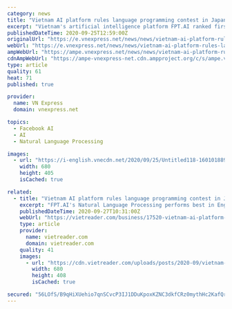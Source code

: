 ```yaml
---
category: news
title: "Vietnam AI platform rules language programming contest in Japan"
excerpt: "Vietnam's artificial intelligence platform FPT.AI ranked first at SHINRA2020-ML, a contest to classify 30 Wikipedia language entities in fine-grained categories, in Japan."
publishedDateTime: 2020-09-25T12:59:00Z
originalUrl: "https://e.vnexpress.net/news/news/vietnam-ai-platform-rules-language-programming-contest-in-japan-4167219.html"
webUrl: "https://e.vnexpress.net/news/news/vietnam-ai-platform-rules-language-programming-contest-in-japan-4167219.html"
ampWebUrl: "https://ampe.vnexpress.net/news/news/vietnam-ai-platform-rules-language-programming-contest-in-japan-4167219.html"
cdnAmpWebUrl: "https://ampe-vnexpress-net.cdn.ampproject.org/c/s/ampe.vnexpress.net/news/news/vietnam-ai-platform-rules-language-programming-contest-in-japan-4167219.html"
type: article
quality: 61
heat: 71
published: true

provider:
  name: VN Express
  domain: vnexpress.net

topics:
  - Facebook AI
  - AI
  - Natural Language Processing

images:
  - url: "https://i-english.vnecdn.net/2020/09/25/Untitled118-1601018890-4769-1601019122_680x0.jpg"
    width: 680
    height: 405
    isCached: true

related:
  - title: "Vietnam AI platform rules language programming contest in Japan"
    excerpt: "FPT.AI's Natural Language Processing performs best in English, Vietnamese and Korean at the SHINRA2020-ML project. Photo courtesy of FPT. Vietnam's artificial intelligence platform FPT.AI ranked first at SHINRA2020-ML,"
    publishedDateTime: 2020-09-27T10:31:00Z
    webUrl: "https://vietreader.com/business/17520-vietnam-ai-platform-rules-language-programming-contest-in-japan.html"
    type: article
    provider:
      name: vietreader.com
      domain: vietreader.com
    quality: 41
    images:
      - url: "https://cdn.vietreader.com/uploads/posts/2020-09/vietnam-ai-platform-rules-language-programming-contest-in-japan-1.jpg"
        width: 680
        height: 408
        isCached: true

secured: "56LOfS/B9qHiXUehio7qnSCvcP3IJ1DDuKpoxKZNC3dkfCRz0mythHc2KafQr9SczXUK68olqI3/vXyCotr8PVS9DrbTpKaywlSydMOT3ArVhpam6G3TuRoAyIu5D/VFMqxIcnh1+gZ9S7W27gEguEUzP8Z6Z0QHOh8Ph71PAC/Vos3UbPBIYVbXYwgvf7SXXowxBnaOZwOm4hYAQrQAD1BD+bw3wXqIPHVYQ56hrhthFUSYE9DXWPv+40/mpcgShANNcQxIjT2N6NwOvJEROmaAHRuP+dsTPLu0Qkf0GGKYXncdGAYc89uMAe0BL0lJaitXKPPE5r/HSb+Yz+x0w8+cmGWcZDUKuhvbw/zfXIE=;oyzKS/n+Zyi2+7a9PxxOMg=="
---
```


